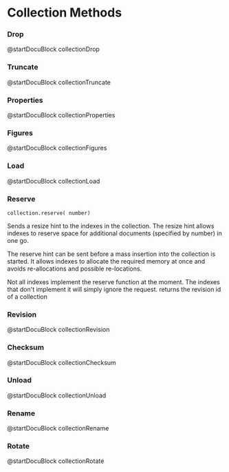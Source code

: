 Collection Methods
==================

### Drop
<!-- arangod/V8Server/v8-collection.cpp -->
@startDocuBlock collectionDrop

### Truncate
<!-- js/server/modules/org/arangodb/arango-collection.js-->
@startDocuBlock collectionTruncate

### Properties
<!-- arangod/V8Server/v8-collection.cpp -->
@startDocuBlock collectionProperties

### Figures
<!-- arangod/V8Server/v8-collection.cpp -->
@startDocuBlock collectionFigures

### Load
<!-- arangod/V8Server/v8-collection.cpp -->
@startDocuBlock collectionLoad

### Reserve
`collection.reserve( number)`

Sends a resize hint to the indexes in the collection. The resize hint allows indexes to reserve space for additional documents (specified by number) in one go.

The reserve hint can be sent before a mass insertion into the collection is started. It allows indexes to allocate the required memory at once and avoids re-allocations and possible re-locations.

Not all indexes implement the reserve function at the moment. The indexes that don't implement it will simply ignore the request. returns the revision id of a collection

### Revision
<!-- arangod/V8Server/v8-collection.cpp -->
@startDocuBlock collectionRevision

### Checksum
<!-- arangod/V8Server/v8-query.cpp -->
@startDocuBlock collectionChecksum

### Unload
<!-- arangod/V8Server/v8-collection.cpp -->
@startDocuBlock collectionUnload

### Rename
<!-- arangod/V8Server/v8-collection.cpp -->
@startDocuBlock collectionRename

### Rotate
<!-- arangod/V8Server/v8-collection.cpp -->
@startDocuBlock collectionRotate
